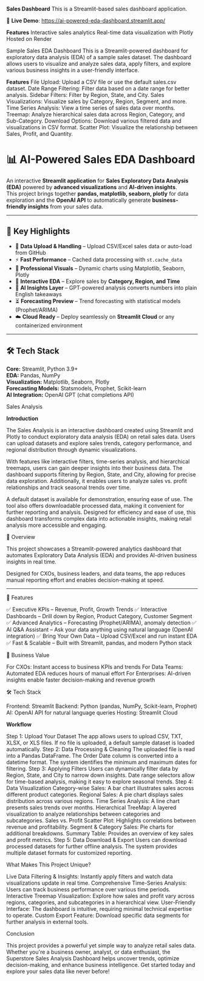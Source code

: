 **Sales Dashboard**
This is a Streamlit-based sales dashboard application.

🚀 **Live Demo**: https://ai-powered-eda-dashboard.streamlit.app/

**Features**
Interactive sales analytics
Real-time data visualization with Plotly
Hosted on Render

Sample Sales EDA Dashboard
This is a Streamlit-powered dashboard for exploratory data analysis (EDA) of a sample sales dataset. The dashboard allows users to visualize and analyze sales data, apply filters, and explore various business insights in a user-friendly interface.

**Features**
File Upload: Upload a CSV file or use the default sales.csv dataset.
Date Range Filtering: Filter data based on a date range for better analysis.
Sidebar Filters: Filter by Region, State, and City.
Sales Visualizations: Visualize sales by Category, Region, Segment, and more.
Time Series Analysis: View a time series of sales data over months.
Treemap: Analyze hierarchical sales data across Region, Category, and Sub-Category.
Download Options: Download various filtered data and visualizations in CSV format.
Scatter Plot: Visualize the relationship between Sales, Profit, and Quantity.

# 📊 AI-Powered Sales EDA Dashboard

An interactive **Streamlit application** for **Sales Exploratory Data Analysis (EDA)** powered by **advanced visualizations** and **AI-driven insights**.  
This project brings together **pandas, matplotlib, seaborn, plotly** for data exploration and the **OpenAI API** to automatically generate **business-friendly insights** from your sales data.

---

## 🌟 Key Highlights
- 📂 **Data Upload & Handling** – Upload CSV/Excel sales data or auto-load from GitHub  
- ⚡ **Fast Performance** – Cached data processing with `st.cache_data`  
- 🎨 **Professional Visuals** – Dynamic charts using Matplotlib, Seaborn, Plotly  
- 🔎 **Interactive EDA** – Explore sales by **Category, Region, and Time**  
- 🤖 **AI Insights Layer** – GPT-powered analysis converts numbers into plain English takeaways  
- ⏳ **Forecasting Preview** – Trend forecasting with statistical models (Prophet/ARIMA)  
- ☁️ **Cloud Ready** – Deploy seamlessly on **Streamlit Cloud** or any containerized environment  

---
## 🛠️ Tech Stack
**Core:** Streamlit, Python 3.9+  
**EDA:** Pandas, NumPy  
**Visualization:** Matplotlib, Seaborn, Plotly  
**Forecasting Models:** Statsmodels, Prophet, Scikit-learn  
**AI Integration:** OpenAI GPT (chat completions API) 


Sales Analysis

**Introduction**

The Sales Analysis is an interactive dashboard created using Streamlit and Plotly to conduct exploratory data analysis (EDA) on retail sales data. Users can upload datasets and explore sales trends, category performance, and regional distribution through dynamic visualizations.

With features like interactive filters, time-series analysis, and hierarchical treemaps, users can gain deeper insights into their business data. The dashboard supports filtering by Region, State, and City, allowing for precise data exploration. Additionally, it enables users to analyze sales vs. profit relationships and track seasonal trends over time.

A default dataset is available for demonstration, ensuring ease of use. The tool also offers downloadable processed data, making it convenient for further reporting and analysis. Designed for efficiency and ease of use, this dashboard transforms complex data into actionable insights, making retail analysis more accessible and engaging.


🚀 Overview

This project showcases a Streamlit-powered analytics dashboard that automates Exploratory Data Analysis (EDA) and provides AI-driven business insights in real time.

Designed for CXOs, business leaders, and data teams, the app reduces manual reporting effort and enables decision-making at speed.


---

🔑 Features

✅ Executive KPIs – Revenue, Profit, Growth Trends
✅ Interactive Dashboards – Drill down by Region, Product Category, Customer Segment
✅ Advanced Analytics – Forecasting (Prophet/ARIMA), anomaly detection
✅ AI Q&A Assistant – Ask your data anything using natural language (OpenAI integration)
✅ Bring Your Own Data – Upload CSV/Excel and run instant EDA
✅ Fast & Scalable – Built with Streamlit, pandas, and modern Python stack

🎯 Business Value

For CXOs: Instant access to business KPIs and trends
For Data Teams: Automated EDA reduces hours of manual effort
For Enterprises: AI-driven insights enable faster decision-making and revenue growth


🛠️ Tech Stack

Frontend: Streamlit
Backend: Python (pandas, NumPy, Scikit-learn, Prophet)
AI: OpenAI API for natural language queries
Hosting: Streamlit Cloud

**Workflow**

Step 1: Upload Your Dataset
The app allows users to upload CSV, TXT, XLSX, or XLS files.
If no file is uploaded, a default sample dataset is loaded automatically.
Step 2: Data Processing & Cleaning
The uploaded file is read into a Pandas DataFrame.
The Order Date column is converted into a datetime format.
The system identifies the minimum and maximum dates for filtering.
Step 3: Applying Filters
Users can dynamically filter data by Region, State, and City to narrow down insights.
Date range selectors allow for time-based analysis, making it easy to explore seasonal trends.
Step 4: Data Visualization
Category-wise Sales: A bar chart illustrates sales across different product categories.
Regional Sales: A pie chart displays sales distribution across various regions.
Time Series Analysis: A line chart presents sales trends over months.
Hierarchical TreeMap: A layered visualization to analyze relationships between categories and subcategories.
Sales vs. Profit Scatter Plot: Highlights correlations between revenue and profitability.
Segment & Category Sales: Pie charts for additional breakdowns.
Summary Table: Provides an overview of key sales and profit metrics.
Step 5: Data Download & Export
Users can download processed datasets for further offline analysis.
The system provides multiple dataset formats for customized reporting.

What Makes This Project Unique?

Live Data Filtering & Insights: Instantly apply filters and watch data visualizations update in real time.
Comprehensive Time-Series Analysis: Users can track business performance over various time periods.
Interactive Treemap Visualization: Explore how sales and profit vary across regions, categories, and subcategories in a hierarchical view.
User-Friendly Interface: The dashboard is intuitive, requiring minimal technical expertise to operate.
Custom Export Feature: Download specific data segments for further analysis in external tools.

Conclusion

This project provides a powerful yet simple way to analyze retail sales data. Whether you're a business owner, analyst, or data enthusiast, the Superstore Sales Analysis Dashboard helps uncover trends, optimize decision-making, and enhance business intelligence. Get started today and explore your sales data like never before!
